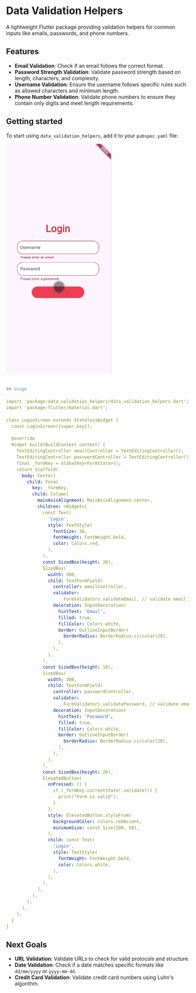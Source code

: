 
# Data Validation Helpers

A lightweight Flutter package providing validation helpers for common inputs like emails, passwords, and phone numbers.

## Features

- **Email Validation**: Check if an email follows the correct format.
- **Password Strength Validation**: Validate password strength based on length, characters, and complexity.
- **Username Validation**: Ensure the username follows specific rules such as allowed characters and minimum length.
- **Phone Number Validation**: Validate phone numbers to ensure they contain only digits and meet length requirements.

## Getting started

To start using `data_validation_helpers`, add it to your `pubspec.yaml` file:

![Demo](demo.gif)

```yaml

## Usage

import 'package:data_validation_helpers/data_validation_helpers.dart';
import 'package:flutter/material.dart';

class LoginScreen extends StatelessWidget {
  const LoginScreen({super.key});

  @override
  Widget build(BuildContext context) {
    TextEditingController emailController = TextEditingController();
    TextEditingController passwordController = TextEditingController();
    final _formKey = GlobalKey<FormState>();
    return Scaffold(
      body: Center(
        child: Form(
          key: _formKey,
          child: Column(
            mainAxisAlignment: MainAxisAlignment.center,
            children: <Widget>[
              const Text(
                'Login',
                style: TextStyle(
                  fontSize: 36,
                  fontWeight: FontWeight.bold,
                  color: Colors.red,
                ),
              ),
              const SizedBox(height: 20),
              SizedBox(
                width: 300,
                child: TextFormField(
                  controller: emailController,
                  validator:
                      FormValidators.validateEmail, // validate email input
                  decoration: InputDecoration(
                    hintText: 'Email',
                    filled: true,
                    fillColor: Colors.white,
                    border: OutlineInputBorder(
                      borderRadius: BorderRadius.circular(20),
                    ),
                  ),
                ),
              ),
              const SizedBox(height: 10),
              SizedBox(
                width: 300,
                child: TextFormField(
                  controller: passwordController,
                  validator:
                      FormValidators.validatePassword, // validate email input
                  decoration: InputDecoration(
                    hintText: 'Password',
                    filled: true,
                    fillColor: Colors.white,
                    border: OutlineInputBorder(
                      borderRadius: BorderRadius.circular(20),
                    ),
                  ),
                ),
              ),
              const SizedBox(height: 20),
              ElevatedButton(
                onPressed: () {
                  if (_formKey.currentState!.validate()) {
                    print("Form is valid");
                  }
                },
                style: ElevatedButton.styleFrom(
                  backgroundColor: Colors.redAccent,
                  minimumSize: const Size(200, 50),
                ),
                child: const Text(
                  'Login',
                  style: TextStyle(
                    fontWeight: FontWeight.bold,
                    color: Colors.white,
                  ),
                ),
              ),
            ],
          ),
        ),
      ),
    );
  }
}

```

## Next Goals

- **URL Validation**: Validate URLs to check for valid protocols and structure.
- **Date Validation**: Check if a date matches specific formats like `dd/mm/yyyy` or `yyyy-mm-dd`.
- **Credit Card Validation**: Validate credit card numbers using Luhn's algorithm.